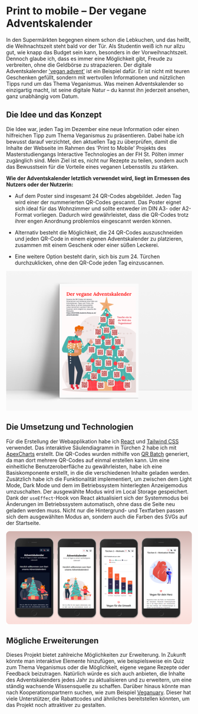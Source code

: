 # Print to mobile – Der vegane Adventskalender

In den Supermärkten begegnen einem schon die Lebkuchen, und das heißt, die Weihnachtszeit steht bald vor der Tür. Als Studentin weiß ich nur allzu gut, wie knapp das Budget sein kann, besonders in der Vorweihnachtszeit. Dennoch glaube ich, dass es immer eine Möglichkeit gibt, Freude zu verbreiten, ohne die Geldbörse zu strapazieren. Der digitale Adventskalender ['vegan advent'](it231508.students.fhstp.ac.at/adventcalendar) ist ein Beispiel dafür. Er ist nicht mit teuren Geschenken gefüllt, sondern mit wertvollen Informationen und nützlichen Tipps rund um das Thema Veganismus. Was meinen Adventskalender so einzigartig macht, ist seine digitale Natur – du kannst ihn jederzeit ansehen, ganz unabhängig vom Datum.

## Die Idee und das Konzept
Die Idee war, jeden Tag im Dezember eine neue Information oder einen hilfreichen Tipp zum Thema Veganismus zu präsentieren. Dabei habe ich bewusst darauf verzichtet, den aktuellen Tag zu überprüfen, damit die Inhalte der Webseite im Rahmen des 'Print to Mobile' Projekts des Masterstudiengangs Interactive Technologies an der FH St. Pölten immer zugänglich sind. Mein Ziel ist es, nicht nur Rezepte zu teilen, sondern auch das Bewusstsein für die Vorteile eines veganen Lebensstils zu stärken.

**Wie der Adventskalender letztlich verwendet wird, liegt im Ermessen des Nutzers oder der Nutzerin:**
- Auf dem Poster sind insgesamt 24 QR-Codes abgebildet. Jeden Tag wird einer der nummerierten QR-Codes gescannt. Das Poster eignet sich ideal für das Wohnzimmer und sollte entweder im DIN A3- oder A2-Format vorliegen. Dadurch wird gewährleistet, dass die QR-Codes trotz ihrer engen Anordnung problemlos eingescannt werden können.

- Alternativ besteht die Möglichkeit, die 24 QR-Codes auszuschneiden und jeden QR-Code in einem eigenen Adventskalender zu platzieren, zusammen mit einem Geschenk oder einer süßen Leckerei.

- Eine weitere Option besteht darin, sich bis zum 24. Türchen durchzuklicken, ohne den QR-Code jeden Tag einzuscannen.

<img src="./public/assets/it231508-ptm-adventcalendar.png" alt="Adventskalender" title="Adventskalender" />


## Die Umsetzung und Technologien
Für die Erstellung der Webapplikation habe ich [React](https://react.dev/) und [Tailwind CSS](https://tailwindcss.com/) verwendet. Das interaktive Säulendiagramm in Türchen 2 habe ich mit [ApexCharts](https://apexcharts.com/) erstellt. Die QR-Codes wurden mithilfe von [QR Batch](https://qrbatch.com/) generiert, da man dort mehrere QR-Codes auf einmal erstellen kann. 
Um eine einheitliche Benutzeroberfläche zu gewährleisten, habe ich eine Basiskomponente erstellt, in die die verschiedenen Inhalte geladen werden. Zusätzlich habe ich die Funktionalität implementiert, um zwischen dem Light Mode, Dark Mode und dem im Betriebssystem hinterlegten Anzeigemodus umzuschalten. Der ausgewählte Modus wird im Local Storage gespeichert. Dank der `useEffect`-Hook von React aktualisiert sich der Systemmodus bei Änderungen im Betriebssystem automatisch, ohne dass die Seite neu geladen werden muss. Nicht nur die Hintergrund- und Textfarben passen sich dem ausgewählten Modus an, sondern auch die Farben des SVGs auf der Startseite.

<img src="./public/assets/it231508-ptm-app.png" alt="Adventskalender-App" title="Adventskalender-App" />

## Mögliche Erweiterungen
Dieses Projekt bietet zahlreiche Möglichkeiten zur Erweiterung. In Zukunft könnte man interaktive Elemente hinzufügen, wie beispielsweise ein Quiz zum Thema Veganismus oder die Möglichkeit, eigene vegane Rezepte oder Feedback beizutragen. Natürlich würde es sich auch anbieten, die Inhalte des Adventskalenders jedes Jahr zu aktualisieren und zu erweitern, um eine ständig wachsende Wissensquelle zu schaffen. Darüber hinaus könnte man nach Kooperationspartnern suchen, wie zum Beispiel [Veganuary](https://veganuary.com/de/). Dieser hat viele Unterstützer, die Rabattcodes und ähnliches bereitstellen könnten, um das Projekt noch attraktiver zu gestalten.
